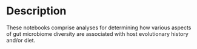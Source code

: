 # Description

These notebooks comprise analyses for determining how various
aspects of gut microbiome diversity are associated with host
evolutionary history and/or diet.

